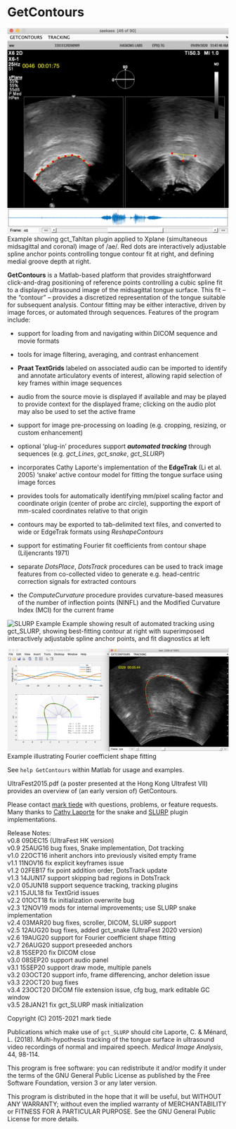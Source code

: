 GetContours  
==

![Tahltan Example](saekaes.png)
Example showing gct_Tahltan plugin applied to Xplane (simultaneous midsagittal and coronal) image of /ae/.  Red dots are interactively adjustable spline anchor points controlling tongue contour fit at right, and defining medial groove depth at right.

**GetContours** is a Matlab-based platform that provides straightforward click-and-drag positioning of reference points controlling a cubic spline fit to a displayed ultrasound image of the midsagittal tongue surface. This fit – the “contour” – provides a discretized representation of the tongue suitable for subsequent analysis. Contour fitting may be either interactive, driven by image forces, or automated through sequences. Features of the program include:

* support for loading from and navigating within DICOM sequence and movie formats

* tools for image filtering, averaging, and contrast enhancement

* **Praat TextGrids** labeled on associated audio can be imported to identify and
annotate articulatory events of interest, allowing rapid selection of key frames within image sequences

* audio from the source movie is displayed if available and may be played to provide context for the displayed frame; clicking on the audio plot may also be used to set the active frame

* support for image pre-processing on loading (e.g. cropping, resizing, or custom enhancement)

* optional ‘plug-in’ procedures support _**automated tracking**_ through sequences (e.g. _gct_Lines_, _gct_snake_, _gct_SLURP_)

* incorporates Cathy Laporte's implementation of the **EdgeTrak** (Li et al. 2005) ‘snake’ active contour model for fitting the tongue surface using image forces

* provides tools for automatically identifying mm/pixel scaling factor and coordinate origin (center of probe arc circle), supporting the export of mm-scaled coordinates relative to that origin

* contours may be exported to tab-delimited text files, and converted to wide or EdgeTrak formats using _ReshapeContours_

* support for estimating Fourier fit coefficients from contour shape (Liljencrants 1971)

* separate _DotsPlace_, _DotsTrack_ procedures can be used to track image features from co-collected video to generate e.g. head-centric correction signals for extracted contours

* the _ComputeCurvature_ procedure provides curvature-based measures of the number of inflection points (NINFL) and the Modified Curvature Index (MCI) for the current frame

![SLURP Example](SLURP.png)
Example showing result of automated tracking using gct_SLURP, showing best-fitting contour at right with superimposed interactively adjustable spline anchor points, and fit diagnostics at left

![SHAPE Example](SHAPE.png)
Example illustrating Fourier coefficient shape fitting

See `help GetContours` within Matlab for usage and examples.

UltraFest2015.pdf (a poster presented at the Hong Kong Ultrafest VII) provides an overview of (an early version of) GetContours.

Please contact [mark tiede](mailto:tiede@haskins.yale.edu) with questions, problems, or feature requests.  Many thanks to [Cathy Laporte](https://www.etsmtl.ca/Professeurs/calaporte/Accueil?lang=en-CA) for the snake and [SLURP](https://github.com/cathylaporte/SLURP) plugin implementations.

Release Notes:  
v0.8 09DEC15 (UltraFest HK version)  
v0.9 25AUG16 bug fixes, Snake implementation, Dot tracking  
v1.0 22OCT16 inherit anchors into previously visited empty frame  
v1.1 11NOV16 fix explicit keyframes issue  
v1.2 02FEB17 fix point addition order, DotsTrack update  
v1.3 14JUN17 support skipping bad regions in DotsTrack  
v2.0 05JUN18 support sequence tracking, tracking plugins  
v2.1 15JUL18 fix TextGrid issues  
v2.2 01OCT18 fix initialization overwrite bug  
v2.3 12NOV19 mods for internal improvements; use SLURP snake implementation  
v2.4 03MAR20 bug fixes, scroller, DICOM, SLURP support  
v2.5 12AUG20 bug fixes, added gct_snake (UltraFest 2020 version)  
v2.6 19AUG20 support for Fourier coefficient shape fitting  
v2.7 26AUG20 support preseeded anchors  
v2.8 15SEP20 fix DICOM close  
v3.0 08SEP20 support audio panel  
v3.1 15SEP20 support draw mode, multiple panels  
v3.2 03OCT20 support info, frame differencing, anchor deletion issue  
v3.3 22OCT20 bug fixes  
v3.4 23OCT20 DICOM file extension issue, cfg bug, mark editable GC window  
v3.5 28JAN21 fix gct_SLURP mask initialization  

Copyright (C) 2015-2021 mark tiede

Publications which make use of `gct_SLURP` should cite Laporte, C. & Ménard, L. (2018).
Multi-hypothesis tracking of the tongue surface in ultrasound video recordings of normal
and impaired speech.  _Medical Image Analysis_, 44, 98-114.

This program is free software: you can redistribute it and/or modify it under the terms of the GNU General Public License as published by the Free Software Foundation, version 3 or any later version.

This program is distributed in the hope that it will be useful, but WITHOUT ANY WARRANTY; without even the implied warranty of MERCHANTABILITY or FITNESS FOR A PARTICULAR PURPOSE. See the GNU General Public License for more details.
